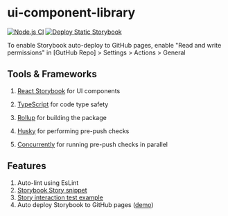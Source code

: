 # ui-component-library

[![Node.js CI](https://github.com/olivercaine/ui-component-library/actions/workflows/node.js.yml/badge.svg)](https://github.com/olivercaine/ui-component-library/actions/workflows/node.js.yml) [![Deploy Static Storybook](https://github.com/olivercaine/ui-component-library/actions/workflows/storybook.yml/badge.svg)](https://github.com/olivercaine/ui-component-library/actions/workflows/storybook.yml)

To enable Storybook auto-deploy to GitHub pages, enable "Read and write permissions" in [GutHub Repo] > Settings > Actions > General

## Tools & Frameworks

1. [React Storybook](https://storybook.js.org/) for UI components

2. [TypeScript](https://www.typescriptlang.org/) for code type safety

3. [Rollup](https://rollupjs.org/) for building the package

4. [Husky](https://typicode.github.io/husky) for performing pre-push checks

5. [Concurrently](https://www.npmjs.com/package/concurrently) for running pre-push checks in parallel

## Features

1. Auto-lint using EsLint
2. [Storybook Story snippet](.vscode/snippets.code-snippets)
3. [Story interaction test example](src/ui/basics/Button.stories.tsx)
4. Auto deploy Storybook to GitHub pages ([demo](https://olivercaine.github.io/ui-component-library))